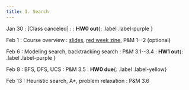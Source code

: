 ```yaml
---
title: I. Search
---
```


Jan 30
: [Class canceled]
  : 
: **HW0 out**{: .label .label-purple }

Feb 1
: Course overview
  : [slides](../assets/files/L01-overview.pdf), [red week zine](../assets/files/REDWEEKZINE.pdf), P&M 1--2 (optional)

Feb 6
: Modeling search, backtracking search
  : P&M 3.1--3.4
: **HW1 out**{: .label .label-purple }

Feb 8
: BFS, DFS, UCS
  : P&M 3.5
: **HW0 due**{: .label .label-yellow}

Feb 13
: Heuristic search, A*, problem relaxation
  : P&M 3.6

<!-- 
Adversarial games, minimax, alpha-beta pruning
P&M 14.1--14.3
 -->
